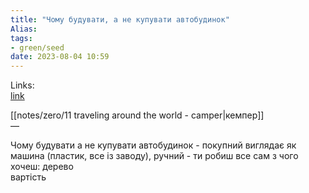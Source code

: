 ```yaml
---
title: "Чому будувати, а не купувати автобудинок"
Alias: 
tags:
- green/seed
date: 2023-08-04 10:59
---
```

Links:  
[link](https://www.youtube.com/watch?v=75jgJazGteo)  

[[notes/zero/11 traveling around the world - camper|кемпер]]  
— 

Чому будувати а не купувати автобудинок - покупний виглядає як машина (пластик, все із заводу), ручний - ти робиш все сам з чого хочеш: дерево  
вартість


